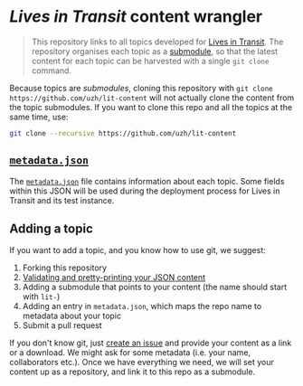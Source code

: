 # *Lives in Transit* content wrangler

> This repository links to all topics developed for [Lives in Transit](https://livesintransit.org). The repository organises each topic as a [submodule](https://git-scm.com/book/en/v2/Git-Tools-Submodules), so that the latest content for each topic can be harvested with a single `git clone` command.

Because topics are *submodules*, cloning this repository with `git clone https://github.com/uzh/lit-content` will not actually clone the content from the topic submodules. If you want to clone this repo and all the topics at the same time, use:

```bash
git clone --recursive https://github.com/uzh/lit-content
```

## [`metadata.json`](https://github.com/uzh/lit-content/blob/master/metadata.json)

The [`metadata.json`](https://github.com/uzh/lit-content/blob/master/metadata.json) file contains information about each topic. Some fields within this JSON will be used during the deployment process for Lives in Transit and its test instance.


## Adding a topic

If you want to add a topic, and you know how to use git, we suggest:

1. Forking this repository
2. [Validating and pretty-printing your JSON content](https://github.com/uzh/marugoto-validator)
3. Adding a submodule that points to your content (the name should start with `lit-`)
4. Adding an entry in `metadata.json`, which maps the repo name to metadata about your topic
5. Submit a pull request

If you don't know git, just [create an issue](https://github.com/uzh/lit-content/issues/new) and provide your content as a link or a download. We might ask for some metadata (i.e. your name, collaborators etc.). Once we have everything we need, we will set your content up as a repository, and link it to this repo as a submodule.
